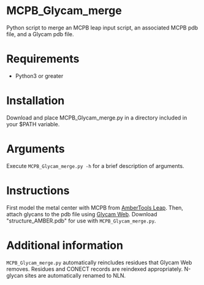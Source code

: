 # MCPB_Glycam_merge
Python script to merge an MCPB leap input script, an associated MCPB pdb file, and a Glycam pdb file.

# Requirements
* Python3 or greater

# Installation
Download and place MCPB_Glycam_merge.py in a directory included in your $PATH variable.

# Arguments
Execute `MCPB_Glycam_merge.py -h` for a brief description of arguments.

# Instructions
First model the metal center with MCPB from [AmberTools Leap](https://ambermd.org/AmberTools.ph).  Then, attach glycans to the pdb file using [Glycam Web](http://glycam.org/). Download "structure_AMBER.pdb" for use with `MCPB_Glycam_merge.py`.  

# Additional information
`MCPB_Glycam_merge.py` automatically reincludes residues that Glycam Web removes.  Residues and CONECT records are reindexed appropriately.  N-glycan sites are automatically renamed to NLN.
